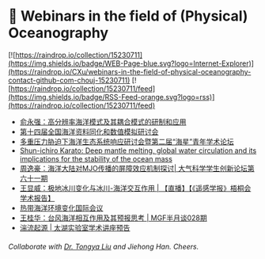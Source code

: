 # 🌊 Webinars in the field of (Physical) Oceanography

[![https://raindrop.io/collection/15230711](https://img.shields.io/badge/WEB-Page-blue.svg?logo=Internet-Explorer)](https://raindrop.io/CXu/webinars-in-the-field-of-physical-oceanography-contact-github-com-chouj-15230711) [![https://raindrop.io/collection/15230711/feed](https://img.shields.io/badge/RSS-Feed-orange.svg?logo=rss)](https://raindrop.io/collection/15230711/feed)

<!-- BLOG-POST-LIST:START -->
- [俞永强：高分辨率海洋模式及其耦合模式的研制和应用](https://mp.weixin.qq.com/s/cgDn6hIsE1bYt4tPW525xQ)
- [第十四届全国海洋资料同化和数值模拟研讨会](http://www.nmdis.org.cn/c/2021-11-22/76013.shtml)
- [多重压力胁迫下海洋生态系统响应研讨会暨第二届“海星”青年学术论坛](https://mp.weixin.qq.com/s/tEcL_K_j_qoyezAv82R-TA)
- [Shun-ichiro Karato: Deep mantle melting, global water circulation and its implications for the stability of the ocean mass](https://www.koushare.com/lives/room/066719)
- [周逸豪：海洋大陆对MJO传播的屏障效应机制探讨| 大气科学学生创新论坛第六十一期](https://mp.weixin.qq.com/s/HPvHCbCcaA2yubF9tc9NpA)
- [王显威：极地冰川变化与冰川-海洋交互作用 | 【直播】【《遥感学报》梧桐会学术报告】](https://mp.weixin.qq.com/s/pcwb2KKhk2GiKRBZ9EW8VA)
- [热带海洋环境变化国际会议](https://zoom.us/j/9683851799)
- [王桂华：台风海洋相互作用及其预报思考 | MGF半月谈028期](https://mp.weixin.qq.com/s/TSDyWOEmyz76WOgLB5tvXA)
- [湍流起源 | 太湖实验室学术讲座预告](https://mp.weixin.qq.com/s/yMXrgGUOisDJVCpjuVtADA)
<!-- BLOG-POST-LIST:END -->

###### Collaborate with [Dr. Tongya Liu](https://liutongya.github.io/) and Jiehong Han. Cheers.
